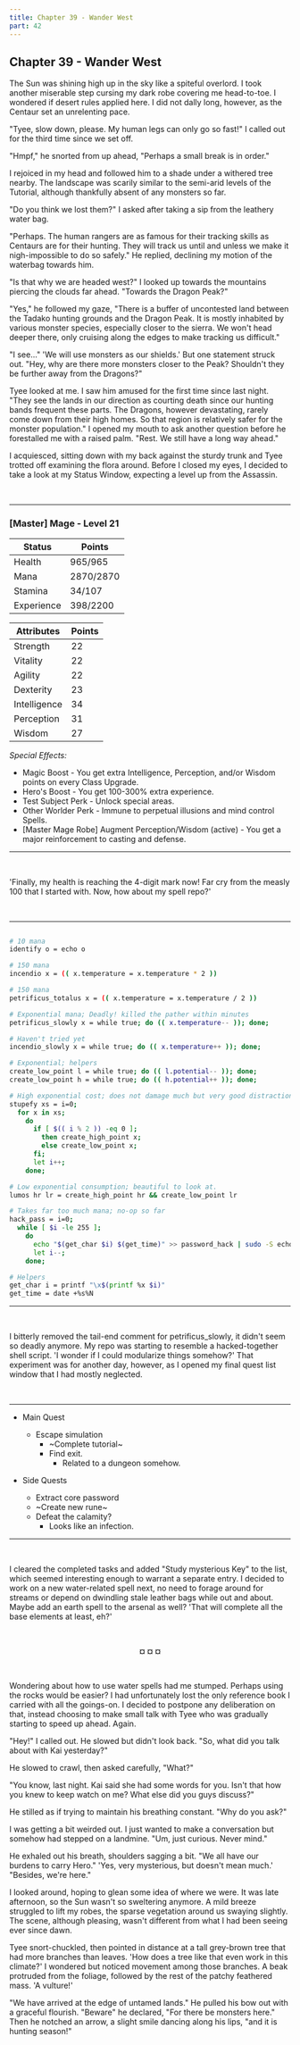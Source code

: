 ```yaml
---
title: Chapter 39 - Wander West
part: 42
---
```


## Chapter 39 - Wander West

The Sun was shining high up in the sky like a spiteful overlord. I took another miserable step cursing my dark robe covering me head-to-toe. I wondered if desert rules applied here. I did not dally long, however, as the Centaur set an unrelenting pace.

"Tyee, slow down, please. My human legs can only go so fast!" I called out for the third time since we set off.

"Hmpf," he snorted from up ahead, "Perhaps a small break is in order."

I rejoiced in my head and followed him to a shade under a withered tree nearby. The landscape was scarily similar to the semi-arid levels of the Tutorial, although thankfully absent of any monsters so far.

"Do you think we lost them?" I asked after taking a sip from the leathery water bag.

"Perhaps. The human rangers are as famous for their tracking skills as Centaurs are for their hunting. They will track us until and unless we make it nigh-impossible to do so safely." He replied, declining my motion of the waterbag towards him.

"Is that why we are headed west?" I looked up towards the mountains piercing the clouds far ahead. "Towards the Dragon Peak?"

"Yes," he followed my gaze, "There is a buffer of uncontested land between the Tadako hunting grounds and the Dragon Peak. It is mostly inhabited by various monster species, especially closer to the sierra. We won't head deeper there, only cruising along the edges to make tracking us difficult."

"I see..." 'We will use monsters as our shields.' But one statement struck out. "Hey, why are there more monsters closer to the Peak? Shouldn't they be further away from the Dragons?"

Tyee looked at me. I saw him amused for the first time since last night. "They see the lands in our direction as courting death since our hunting bands frequent these parts. The Dragons, however devastating, rarely come down from their high homes. So that region is relatively safer for the monster population." I opened my mouth to ask another question before he forestalled me with a raised palm. "Rest. We still have a long way ahead."

I acquiesced, sitting down with my back against the sturdy trunk and Tyee trotted off examining the flora around. Before I closed my eyes, I decided to take a look at my Status Window, expecting a level up from the Assassin.

<br />

---

### [Master] Mage - Level 21

| Status     | Points    |
| ---------- | --------- |
| Health     | 965/965   |
| Mana       | 2870/2870 |
| Stamina    | 34/107    |
| Experience | 398/2200  |

| Attributes   | Points |
| ------------ | ------ |
| Strength     | 22     |
| Vitality     | 22     |
| Agility      | 22     |
| Dexterity    | 23     |
| Intelligence | 34     |
| Perception   | 31     |
| Wisdom       | 27     |

_Special Effects:_

- Magic Boost - You get extra Intelligence, Perception, and/or Wisdom points on every Class Upgrade.
- Hero's Boost - You get 100-300% extra experience.
- Test Subject Perk - Unlock special areas.
- Other Worlder Perk - Immune to perpetual illusions and mind control Spells.
- [Master Mage Robe] Augment Perception/Wisdom (active) - You get a major reinforcement to casting and defense.

---

<br />

'Finally, my health is reaching the 4-digit mark now! Far cry from the measly 100 that I started with. Now, how about my spell repo?'

<br />

---

```sh

# 10 mana
identify o = echo o

# 150 mana
incendio x = (( x.temperature = x.temperature * 2 ))

# 150 mana
petrificus_totalus x = (( x.temperature = x.temperature / 2 ))

# Exponential mana; Deadly! killed the pather within minutes
petrificus_slowly x = while true; do (( x.temperature-- )); done;

# Haven't tried yet
incendio_slowly x = while true; do (( x.temperature++ )); done;

# Exponential; helpers
create_low_point l = while true; do (( l.potential-- )); done;
create_low_point h = while true; do (( h.potential++ )); done;

# High exponential cost; does not damage much but very good distraction
stupefy xs = i=0;
  for x in xs;
    do
      if [ $(( i % 2 )) -eq 0 ];
        then create_high_point x;
        else create_low_point x;
      fi;
      let i++;
    done;

# Low exponential consumption; beautiful to look at.
lumos hr lr = create_high_point hr && create_low_point lr

# Takes far too much mana; no-op so far
hack_pass = i=0;
  while [ $i -le 255 ];
    do
      echo "$(get_char $i) $(get_time)" >> password_hack | sudo -S echo;
      let i--;
    done;

# Helpers
get_char i = printf "\x$(printf %x $i)"
get_time = date +%s%N

```

---

<br />

I bitterly removed the tail-end comment for petrificus_slowly, it didn't seem so deadly anymore. My repo was starting to resemble a hacked-together shell script. 'I wonder if I could modularize things somehow?' That experiment was for another day, however, as I opened my final quest list window that I had mostly neglected.

<br />

---

- Main Quest

  - Escape simulation
    - ~Complete tutorial~
    - Find exit.
      - Related to a dungeon somehow.

- Side Quests
  - Extract core password
  - ~Create new rune~
  - Defeat the calamity?
    - Looks like an infection.

---

<br />

I cleared the completed tasks and added "Study mysterious Key" to the list, which seemed interesting enough to warrant a separate entry. I decided to work on a new water-related spell next, no need to forage around for streams or depend on dwindling stale leather bags while out and about. Maybe add an earth spell to the arsenal as well? 'That will complete all the base elements at least, eh?'

<br />
<p style="text-align:center"><strong>¤ ¤ ¤</strong></p>
<br />

Wondering about how to use water spells had me stumped. Perhaps using the rocks would be easier? I had unfortunately lost the only reference book I carried with all the goings-on. I decided to postpone any deliberation on that, instead choosing to make small talk with Tyee who was gradually starting to speed up ahead. Again.

"Hey!" I called out. He slowed but didn't look back. "So, what did you talk about with Kai yesterday?"

He slowed to crawl, then asked carefully, "What?"

"You know, last night. Kai said she had some words for you. Isn't that how you knew to keep watch on me? What else did you guys discuss?"

He stilled as if trying to maintain his breathing constant. "Why do you ask?"

I was getting a bit weirded out. I just wanted to make a conversation but somehow had stepped on a landmine. "Um, just curious. Never mind."

He exhaled out his breath, shoulders sagging a bit. "We all have our burdens to carry Hero." 'Yes, very mysterious, but doesn't mean much.' "Besides, we're here."

I looked around, hoping to glean some idea of where we were. It was late afternoon, so the Sun wasn't so sweltering anymore. A mild breeze struggled to lift my robes, the sparse vegetation around us swaying slightly. The scene, although pleasing, wasn't different from what I had been seeing ever since dawn.

Tyee snort-chuckled, then pointed in distance at a tall grey-brown tree that had more branches than leaves. 'How does a tree like that even work in this climate?' I wondered but noticed movement among those branches. A beak protruded from the foliage, followed by the rest of the patchy feathered mass. 'A vulture!'

"We have arrived at the edge of untamed lands." He pulled his bow out with a graceful flourish. "Beware" he declared, "For there be monsters here." Then he notched an arrow, a slight smile dancing along his lips, "and it is hunting season!"
